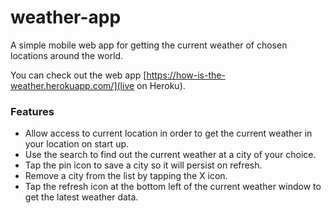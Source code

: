 # weather-app
A simple mobile web app for getting the current weather of chosen locations around the world.

You can check out the web app [https://how-is-the-weather.herokuapp.com/](live on Heroku).

### Features
- Allow access to current location in order to get the current weather in your location on start up.
- Use the search to find out the current weather at a city of your choice.
- Tap the pin icon to save a city so it will persist on refresh.
- Remove a city from the list by tapping the X icon.
- Tap the refresh icon at the bottom left of the current weather window to get the latest weather data.
